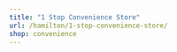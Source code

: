 ```yaml
---
title: "1 Stop Convenience Store"
url: /hamilton/1-stop-convenience-store/
shop: convenience
---
```

